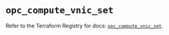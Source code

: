 # `opc_compute_vnic_set`

Refer to the Terraform Registry for docs: [`opc_compute_vnic_set`](https://registry.terraform.io/providers/hashicorp/opc/1.4.1/docs/resources/compute_vnic_set).
